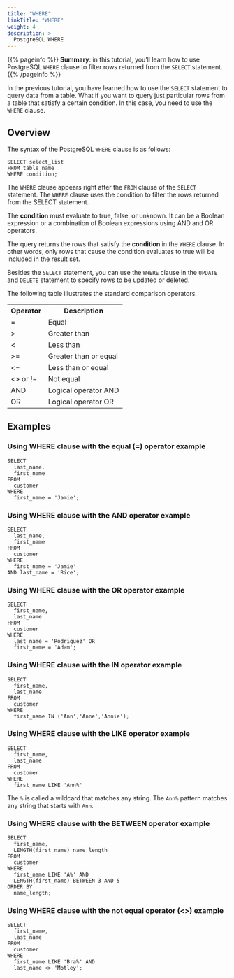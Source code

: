 ```yaml
---
title: "WHERE"
linkTitle: "WHERE"
weight: 4
description: >
  PostgreSQL WHERE
---
```


{{% pageinfo %}}
**Summary**: in this tutorial, you’ll learn how to use PostgreSQL `WHERE` clause to filter rows returned from the `SELECT` statement.
{{% /pageinfo %}}

In the previous tutorial, you have learned how to use the `SELECT` statement to query data from a table. What if you want to query just particular rows from a table that satisfy a certain condition. In this case, you need to use the `WHERE` clause.

## Overview

The syntax of the PostgreSQL `WHERE` clause is as follows:

```
SELECT select_list
FROM table_name
WHERE condition;
```

The `WHERE` clause appears right after the `FROM` clause of the `SELECT` statement.  The `WHERE` clause uses the condition to filter the rows returned from the SELECT statement.

The **condition** must evaluate to true, false, or unknown. It can be a Boolean expression or a combination of Boolean expressions using AND and OR operators.

The query returns the rows that satisfy the **condition** in the `WHERE` clause. In other words, only rows that cause the condition evaluates to true will be included in the result set.

Besides the `SELECT` statement, you can use the `WHERE` clause in the `UPDATE` and `DELETE` statement to specify rows to be updated or deleted.

The following table illustrates the standard comparison operators.

<table class="table-2">
  <colgroup>
    <col class="thirty" />
    <col class="seventy" />
  </colgroup>

  <tr>
    <th>Operator</th>
    <th>Description</th>
  </tr>

  <tr>
    <td>=</td>
    <td>Equal</td>
  </tr>
  <tr>
    <td>></td>
    <td>Greater than</td>
  </tr>
  <tr>
    <td><</td>
    <td>Less than</td>
  </tr>
  <tr>
    <td>>=</td>
    <td>Greater than or equal</td>
  </tr>
  <tr>
    <td><=</td>
    <td>Less than or equal</td>
  </tr>
  <tr>
    <td><> or !=</td>
    <td>Not equal</td>
  </tr>
  <tr>
    <td>AND</td>
    <td>Logical operator AND</td>
  </tr>
  <tr>
    <td>OR</td>
    <td>Logical operator OR</td>
  </tr>
</table>

## Examples

### Using WHERE clause with the equal (=) operator example

```
SELECT
  last_name,
  first_name
FROM
  customer
WHERE
  first_name = 'Jamie';
```

### Using WHERE clause with the AND operator example

```
SELECT
  last_name,
  first_name
FROM
  customer
WHERE
  first_name = 'Jamie'
AND last_name = 'Rice';
```

### Using WHERE clause with the OR operator example

```
SELECT
  first_name,
  last_name
FROM
  customer
WHERE
  last_name = 'Rodriguez' OR 
  first_name = 'Adam';
```

### Using WHERE clause with the IN operator example

```
SELECT
  first_name,
  last_name
FROM
  customer
WHERE 
  first_name IN ('Ann','Anne','Annie');
```

### Using WHERE clause with the LIKE operator example

```
SELECT
  first_name,
  last_name
FROM
  customer
WHERE 
  first_name LIKE 'Ann%'
```

The `%` is called a wildcard that matches any string. The `Ann%` pattern matches any string that starts with `Ann`.

### Using WHERE clause with the BETWEEN operator example

```
SELECT
  first_name,
  LENGTH(first_name) name_length
FROM
  customer
WHERE 
  first_name LIKE 'A%' AND
  LENGTH(first_name) BETWEEN 3 AND 5
ORDER BY
  name_length;
```

### Using WHERE clause with the not equal operator (<>) example

```
SELECT 
  first_name, 
  last_name
FROM 
  customer 
WHERE 
  first_name LIKE 'Bra%' AND 
  last_name <> 'Motley';
```